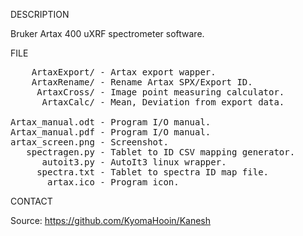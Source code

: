 
DESCRIPTION

Bruker Artax 400 uXRF spectrometer software.

FILE

<pre>
    ArtaxExport/ - Artax export wapper.
    ArtaxRename/ - Rename Artax SPX/Export ID.  
     ArtaxCross/ - Image point measuring calculator.
      ArtaxCalc/ - Mean, Deviation from export data.

Artax_manual.odt - Program I/O manual.
Artax_manual.pdf - Program I/O manual.
artax_screen.png - Screenshot.
   spectragen.py - Tablet to ID CSV mapping generator.
      autoit3.py - AutoIt3 linux wrapper.
     spectra.txt - Tablet to spectra ID map file.
       artax.ico - Program icon. 
</pre>

CONTACT

Source: https://github.com/KyomaHooin/Kanesh

